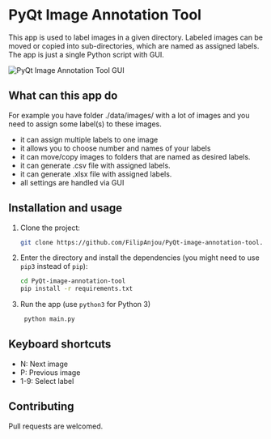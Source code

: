 # PyQt Image Annotation Tool

This app is used to label images in a given directory.
Labeled images can be moved or copied into sub-directories, which are named as assigned labels.
The app is just a single Python script with GUI.

![PyQt Image Annotation Tool GUI](https://i.stack.imgur.com/iihhf.png)

## What can this app do
For example you have folder ./data/images/ with a lot of images and you need to assign some
label(s) to these images.

- it can assign multiple labels to one image
- it allows you to choose number and names of your labels
- it can move/copy images to folders that are named as desired labels.
- it can generate .csv file with assigned labels.
- it can generate .xlsx file with assigned labels.
- all settings are handled via GUI

## Installation and usage

1. Clone the project:
    ```bash
    git clone https://github.com/FilipAnjou/PyQt-image-annotation-tool.git
    ```

2. Enter the directory and install the dependencies (you might need to use ```pip3``` instead of ```pip```):
    ```bash
    cd PyQt-image-annotation-tool
    pip install -r requirements.txt
    ```
3. Run the app (use ```python3``` for Python 3)
   ```bash
    python main.py
    ```

## Keyboard shortcuts

- N: Next image
- P: Previous image
- 1-9: Select label

## Contributing

Pull requests are welcomed.
